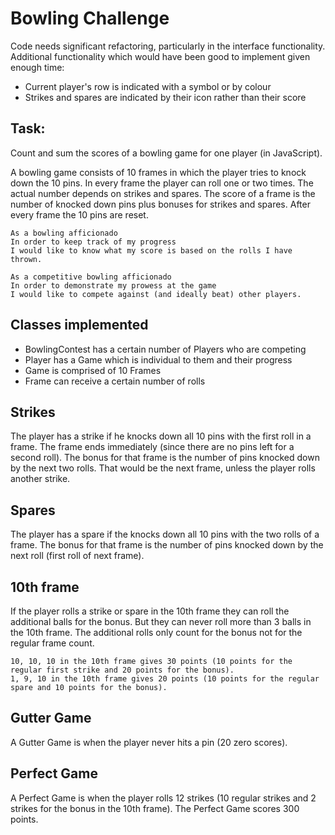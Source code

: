 
Bowling Challenge
=================

Code needs significant refactoring, particularly in the interface functionality.
Additional functionality which would have been good to implement given enough time:
* Current player's row is indicated with a symbol or by colour
* Strikes and spares are indicated by their icon rather than their score

Task: 
-----

Count and sum the scores of a bowling game for one player (in JavaScript).

A bowling game consists of 10 frames in which the player tries to knock down the 10 pins. In every frame the player can roll one or two times. The actual number depends on strikes and spares. The score of a frame is the number of knocked down pins plus bonuses for strikes and spares. After every frame the 10 pins are reset.

```
As a bowling afficionado
In order to keep track of my progress
I would like to know what my score is based on the rolls I have thrown.

As a competitive bowling afficionado
In order to demonstrate my prowess at the game
I would like to compete against (and ideally beat) other players.
```


Classes implemented
-------------------

* BowlingContest has a certain number of Players who are competing
* Player has a Game which is individual to them and their progress
* Game is comprised of 10 Frames
* Frame can receive a certain number of rolls



## Strikes

The player has a strike if he knocks down all 10 pins with the first roll in a frame. The frame ends immediately (since there are no pins left for a second roll). The bonus for that frame is the number of pins knocked down by the next two rolls. That would be the next frame, unless the player rolls another strike.

## Spares

The player has a spare if the knocks down all 10 pins with the two rolls of a frame. The bonus for that frame is the number of pins knocked down by the next roll (first roll of next frame).

## 10th frame

If the player rolls a strike or spare in the 10th frame they can roll the additional balls for the bonus. But they can never roll more than 3 balls in the 10th frame. The additional rolls only count for the bonus not for the regular frame count.

    10, 10, 10 in the 10th frame gives 30 points (10 points for the regular first strike and 20 points for the bonus).
    1, 9, 10 in the 10th frame gives 20 points (10 points for the regular spare and 10 points for the bonus).

## Gutter Game

A Gutter Game is when the player never hits a pin (20 zero scores).

## Perfect Game

A Perfect Game is when the player rolls 12 strikes (10 regular strikes and 2 strikes for the bonus in the 10th frame). The Perfect Game scores 300 points.
